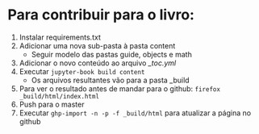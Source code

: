 # Para contribuir para o livro:

 1. Instalar requirements.txt
 2. Adicionar uma nova sub-pasta à pasta content 
    - Seguir modelo das pastas guide, objects e math
 3. Adicionar o novo conteúdo ao arquivo *_toc.yml*
 4. Executar ```jupyter-book build content```
    - Os arquivos resultantes vão para a pasta _build
 5. Para ver o resultado antes de mandar para o github: ```firefox _build/html/index.html```
 6. Push para o master
 7. Executar ```ghp-import -n -p -f _build/html``` para atualizar a página no github




